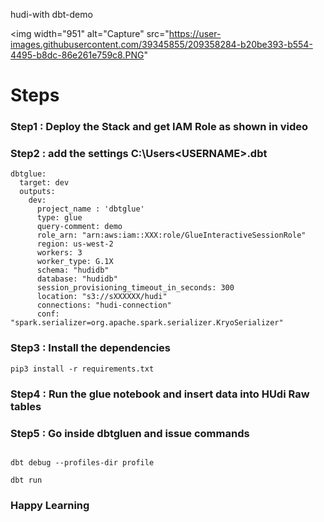 
hudi-with dbt-demo

<img width="951" alt="Capture" src="https://user-images.githubusercontent.com/39345855/209358284-b20be393-b554-4495-b8dc-86e261e759c8.PNG"


# Steps 
### Step1 : Deploy the Stack and get IAM Role as shown in video 
### Step2 : add the settings C:\Users\<USERNAME>\.dbt
```
dbtglue:
  target: dev
  outputs:
    dev:
      project_name : 'dbtglue'
      type: glue
      query-comment: demo
      role_arn: "arn:aws:iam::XXX:role/GlueInteractiveSessionRole"
      region: us-west-2
      workers: 3
      worker_type: G.1X
      schema: "hudidb"
      database: "hudidb"
      session_provisioning_timeout_in_seconds: 300
      location: "s3://sXXXXXX/hudi"
      connections: "hudi-connection"
      conf: "spark.serializer=org.apache.spark.serializer.KryoSerializer"

```
### Step3 : Install the dependencies
```
pip3 install -r requirements.txt
```

### Step4 : Run the glue notebook and insert data into HUdi Raw tables 


### Step5 : Go inside dbtgluen and issue commands
```

dbt debug --profiles-dir profile

dbt run
```

### Happy Learning
